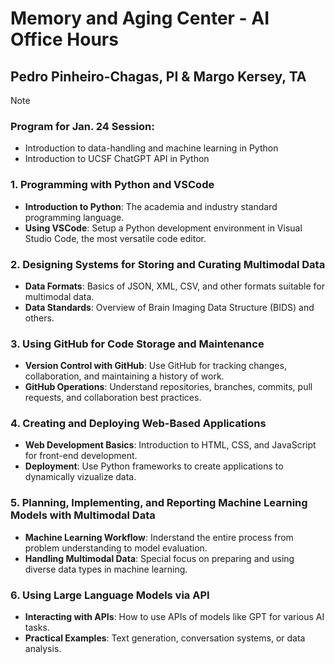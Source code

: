 # Memory and Aging Center - AI Office Hours 
## Pedro Pinheiro-Chagas, PI & Margo Kersey, TA


> [!NOTE]  
> ### Program for Jan. 24 Session:
> - Introduction to data-handling and machine learning in Python
> - Introduction to UCSF ChatGPT API in Python  

### 1. Programming with Python and VSCode
- **Introduction to Python**: The academia and industry standard programming language.
- **Using VSCode**: Setup a Python development environment in Visual Studio Code, the most versatile code editor. 

### 2. Designing Systems for Storing and Curating Multimodal Data
- **Data Formats**: Basics of JSON, XML, CSV, and other formats suitable for multimodal data.
- **Data Standards**: Overview of Brain Imaging Data Structure (BIDS) and others. 

### 3. Using GitHub for Code Storage and Maintenance
- **Version Control with GitHub**: Use GitHub for tracking changes, collaboration, and maintaining a history of work.
- **GitHub Operations**: Understand repositories, branches, commits, pull requests, and collaboration best practices.

### 4. Creating and Deploying Web-Based Applications
- **Web Development Basics**: Introduction to HTML, CSS, and JavaScript for front-end development.
- **Deployment**: Use Python frameworks to create applications to dynamically vizualize data. 

### 5. Planning, Implementing, and Reporting Machine Learning Models with Multimodal Data
- **Machine Learning Workflow**: Inderstand the entire process from problem understanding to model evaluation.
- **Handling Multimodal Data**: Special focus on preparing and using diverse data types in machine learning.

### 6. Using Large Language Models via API
- **Interacting with APIs**: How to use APIs of models like GPT for various AI tasks.
- **Practical Examples**: Text generation, conversation systems, or data analysis.
